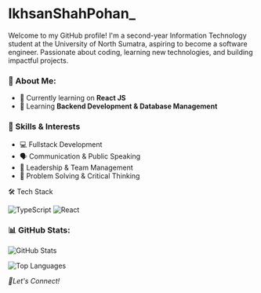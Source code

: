 # IkhsanShahPohan_
Welcome to my GitHub profile! I'm a second-year Information Technology student at the University of North Sumatra, aspiring to become a software engineer. Passionate about coding, learning new technologies, and building impactful projects.

### 🚀 About Me:
- 🔭 Currently learning on **React JS**
- 🌱 Learning **Backend Development & Database Management**

### 🎯 Skills & Interests
- 💻 Fullstack Development
- 🗣️ Communication & Public Speaking
- 👥 Leadership & Team Management
- 🧩 Problem Solving & Critical Thinking

🛠️ Tech Stack
<p><img src="https://img.shields.io/badge/TypeScript-3178C6?style=for-the-badge&logo=typescript&logoColor=white" alt="TypeScript" /> <img src="https://img.shields.io/badge/React-61DAFB?style=for-the-badge&logo=react&logoColor=black" alt="React" /> </p>

### 📊 GitHub Stats:
<p>
  <img src="https://github-readme-stats.vercel.app/api?username=IkhsanShahPohan&show_icons=true&theme=dracula&count_private=true" alt="GitHub Stats" />
</p>

<p>
  <img src="https://github-readme-stats.vercel.app/api/top-langs/?username=IkhsanShahPohan&theme=dracula&count_private=true" alt="Top Languages" />
</p>

*🚀Let's Connect!*
